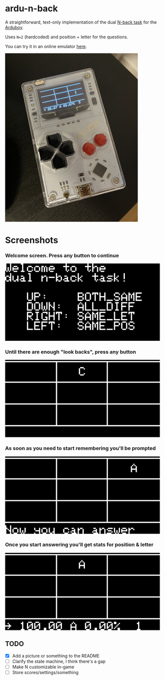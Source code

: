 # ardu-n-back

A straightforward, text-only implementation of the dual [N-back task](https://en.wikipedia.org/wiki/N-back) for the [Arduboy](https://www.arduboy.com). 

Uses `N=2` (hardcoded) and position + letter for the questions.

You can try it in an online emulator [here](https://felipemanga.github.io/ProjectABE/?url=https://raw.githubusercontent.com/rberenguel/ardu-n-back/main/build/arduino.avr.leonardo/ardu-n-back.ino.hex).

<img src="images/Pic.jpg" width=432/>

# Screenshots

### Welcome screen. Press any button to continue

![](images/Home.png)

### Until there are enough "look backs", press any button

![](images/Step1.png)

### As soon as you need to start remembering you'll be prompted

![](images/Step2.png)

### Once you start answering you'll get stats for position & letter

![](images/Step3.png)

## TODO

- [x] Add a picture or something to the README
- [ ] Clarify the state machine, I think there's a gap
- [ ] Make N customizable in-game
- [ ] Store scores/settings/something
